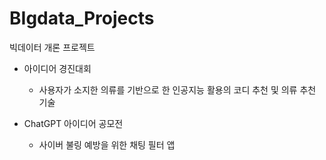 # BIgdata_Projects
빅데이터 개론 프로젝트
* 아이디어 경진대회
  * 사용자가 소지한 의류를 기반으로 한 인공지능 활용의 코디 추천 및 의류 추천 기술

* ChatGPT 아이디어 공모전
  * 사이버 불링 예방을 위한 채팅 필터 앱
